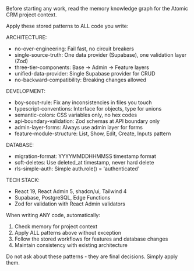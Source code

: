 Before starting any work, read the memory knowledge graph for the Atomic CRM project context.

Apply these stored patterns to ALL code you write:

ARCHITECTURE:
- no-over-engineering: Fail fast, no circuit breakers
- single-source-truth: One data provider (Supabase), one validation layer (Zod)
- three-tier-components: Base → Admin → Feature layers
- unified-data-provider: Single Supabase provider for CRUD
- no-backward-compatibility: Breaking changes allowed

DEVELOPMENT:
- boy-scout-rule: Fix any inconsistencies in files you touch
- typescript-conventions: Interface for objects, type for unions
- semantic-colors: CSS variables only, no hex codes
- api-boundary-validation: Zod schemas at API boundary only
- admin-layer-forms: Always use admin layer for forms
- feature-module-structure: List, Show, Edit, Create, Inputs pattern

DATABASE:
- migration-format: YYYYMMDDHHMMSS timestamp format
- soft-deletes: Use deleted_at timestamp, never hard delete
- rls-simple-auth: Simple auth.role() = 'authenticated'

TECH STACK:
- React 19, React Admin 5, shadcn/ui, Tailwind 4
- Supabase, PostgreSQL, Edge Functions
- Zod for validation with React Admin validators

When writing ANY code, automatically:
1. Check memory for project context
2. Apply ALL patterns above without exception
3. Follow the stored workflows for features and database changes
4. Maintain consistency with existing architecture

Do not ask about these patterns - they are final decisions. Simply apply them.